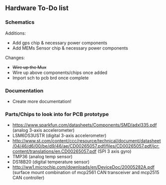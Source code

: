 ## Hardware To-Do list

### Schematics

Additions:

  * Add gps chip & necessary power components
  * Add MEMs Sensor chip & necessary power components

Changes:

  * ~~Wire up the Mux~~
  * Wire up above components/chips once added
  * Import sch to pcb brd once complete 

### Documentation

  * Create more documentation!

### Parts/Chips to look into for PCB prototype

  * https://www.sparkfun.com/datasheets/Components/SMD/adxl335.pdf (analog 3-axis accelerometer)
  * LSM6DS3USTR (digital 3-axis accelerometer)
  * http://www.st.com/content/ccc/resource/technical/document/datasheet/04/46/d6/00/be/d9/46/ae/CD00265057.pdf/files/CD00265057.pdf/jcr:content/translations/en.CD00265057.pdf (SPI 3 axis gyro)
  * TMP36 (analog temp sensor)
  * DS18B20 (digital temperature sensor)
  * http://ww1.microchip.com/downloads/en/DeviceDoc/20005282A.pdf (surface mount combination of mcp2561 CAN transceiver and mcp2515 CAN controller)
